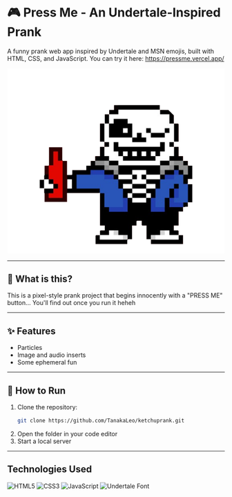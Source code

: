 # 🎮 Press Me - An Undertale-Inspired Prank

A funny prank web app inspired by Undertale and MSN emojis, built with HTML, CSS, and JavaScript.
You can try it here: https://pressme.vercel.app/

![Sans](assets/img/ketchsans.png)

---

## 🧠 What is this?

This is a pixel-style prank project that begins innocently with a "PRESS ME" button... You'll find out once you run it heheh

---

## ✨ Features
- Particles
- Image and audio inserts
- Some ephemeral fun


---

## 🚀 How to Run

1. Clone the repository:
   ```bash
   git clone https://github.com/TanakaLeo/ketchuprank.git
2. Open the folder in your code editor
3. Start a local server

---

## Technologies Used

![HTML5](https://img.shields.io/badge/HTML5-E34F26?style=flat&logo=html5&logoColor=white)
![CSS3](https://img.shields.io/badge/CSS3-1572B6?style=flat&logo=css3&logoColor=white)
![JavaScript](https://img.shields.io/badge/JavaScript-F7DF1E?style=flat&logo=javascript&logoColor=black)
![Undertale Font](https://img.shields.io/badge/Font-DeterminationMono-black?style=flat&logo=font-awesome&logoColor=white)

